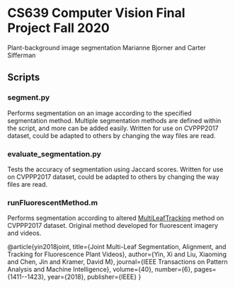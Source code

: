 # CS639 Computer Vision Final Project Fall 2020
Plant-background image segmentation
Marianne Bjorner and Carter Sifferman

## Scripts
### segment.py
Performs segmentation on an image according to the specified segmentation method. Multiple segmentation methods are defined within the script, and more can be added easily. Written for use on CVPPP2017 dataset, could be adapted to others by changing the way files are read.

### evaluate_segmentation.py
Tests the accuracy of segmentation using Jaccard scores. Written for use on CVPPP2017 dataset, could be adapted to others by changing the way files are read.

### runFluorescentMethod.m
Performs segmentation according to altered [MultiLeafTracking](https://github.com/xiyinmsu/PlantVision) method on CVPPP2017 dataset. Original method developed for fluorescent imagery and videos.

@article{yin2018joint,
  title={Joint Multi-Leaf Segmentation, Alignment, and Tracking for Fluorescence Plant Videos},
  author={Yin, Xi and Liu, Xiaoming and Chen, Jin and Kramer, David M},
  journal={IEEE Transactions on Pattern Analysis and Machine Intelligence},
  volume={40},
  number={6},
  pages={1411--1423},
  year={2018},
  publisher={IEEE}
}
